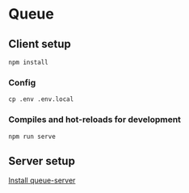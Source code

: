 # Queue

## Client setup
```
npm install
```

### Config
```
cp .env .env.local
```

### Compiles and hot-reloads for development
```
npm run serve
```

## Server setup

[Install queue-server](https://github.com/romain-lisowski/queue-server#readme)

